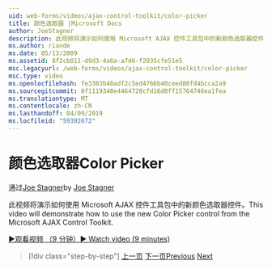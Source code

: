 ```yaml
---
uid: web-forms/videos/ajax-control-toolkit/color-picker
title: 颜色选取器 |Microsoft Docs
author: JoeStagner
description: 此视频将演示如何使用 Microsoft AJAX 控件工具包中的新颜色选取器控件。
ms.author: riande
ms.date: 05/13/2009
ms.assetid: 8f2cb811-d9d3-4a6a-a7d6-f2035cfe51e5
msc.legacyurl: /web-forms/videos/ajax-control-toolkit/color-picker
msc.type: video
ms.openlocfilehash: fe3383b48adf2c5ed4766b40ceed80fd4bcca2a9
ms.sourcegitcommit: 0f1119340e4464720cfd16d0ff15764746ea1fea
ms.translationtype: MT
ms.contentlocale: zh-CN
ms.lasthandoff: 04/09/2019
ms.locfileid: "59392672"
---
```

# <a name="color-picker"></a><span data-ttu-id="bfeb2-103">颜色选取器</span><span class="sxs-lookup"><span data-stu-id="bfeb2-103">Color Picker</span></span>

<span data-ttu-id="bfeb2-104">通过[Joe Stagner](https://github.com/JoeStagner)</span><span class="sxs-lookup"><span data-stu-id="bfeb2-104">by [Joe Stagner](https://github.com/JoeStagner)</span></span>

<span data-ttu-id="bfeb2-105">此视频将演示如何使用 Microsoft AJAX 控件工具包中的新颜色选取器控件。</span><span class="sxs-lookup"><span data-stu-id="bfeb2-105">This video will demonstrate how to use the new Color Picker control from the Microsoft AJAX Control Toolkit.</span></span>

[<span data-ttu-id="bfeb2-106">&#9654;观看视频 （9 分钟）</span><span class="sxs-lookup"><span data-stu-id="bfeb2-106">&#9654; Watch video (9 minutes)</span></span>](https://channel9.msdn.com/Blogs/ASP-NET-Site-Videos/color-picker)

> [!div class="step-by-step"]
> <span data-ttu-id="bfeb2-107">[上一页](control-extenders.md)
> [下一页](combo-box.md)</span><span class="sxs-lookup"><span data-stu-id="bfeb2-107">[Previous](control-extenders.md)
[Next](combo-box.md)</span></span>
